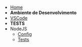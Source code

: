 - [Home](/)
- <strong>Ambiente de Desenvolvimento</strong>
- [VSCode](environment/VSCode/)
- <strong>TESTS</strong>
- NodeJS
  - [Config](test/NodeJS/config.md)
  - [Tests](test/NodeJS/)
